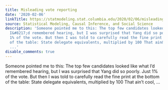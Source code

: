 ```yaml
---
title: Misleading vote reporting
date: '2020-02-06'
linkTitle: https://statmodeling.stat.columbia.edu/2020/02/06/misleading-vote-reporting/
source: Statistical Modeling, Causal Inference, and Social Science
description: 'Someone pointed me to this: The top few candidates looked like what
  I&#8217;d remembered hearing, but I was surprised that Yang did so poorly. Just
  1% of the vote. But then I was told to carefully read the fine print at the bottom
  of the table: State delegate equivalents, multiplied by 100 That ain&#8217;t cool,
  ...'
disable_comments: true
---
```

Someone pointed me to this: The top few candidates looked like what I&#8217;d remembered hearing, but I was surprised that Yang did so poorly. Just 1% of the vote. But then I was told to carefully read the fine print at the bottom of the table: State delegate equivalents, multiplied by 100 That ain&#8217;t cool, ...